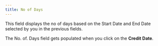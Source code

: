 ```yaml
---
title: No of Days
---
```



This field displays the no of days based on the Start Date and End Date selected by you in the previous fields.


The No. of. Days field gets populated when you click on the **Credit Date**.
